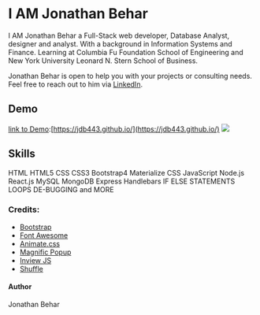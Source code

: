 # I AM Jonathan Behar
I AM Jonathan Behar a Full-Stack web developer, Database Analyst, designer and analyst. With a background in Information Systems and Finance. Learning at Columbia Fu Foundation School of Engineering and New York University Leonard N. Stern School of Business.

Jonathan Behar is open to help you with your projects or consulting needs.
Feel free to reach out to him via <a href="https://www.linkedin.com/in/jbehar/" target="_blank">LinkedIn</a>.


## Demo
[link to Demo](https://jdb443.github.io/):[https://jdb443.github.io/](https://jdb443.github.io/)
<img src="./assets/images/works/jdb443_Home_Page_DCA.png">


## Skills
HTML
HTML5
CSS
CSS3
Bootstrap4
Materialize CSS
JavaScript
Node.js
React.js
MySQL
MongoDB
Express
Handlebars
IF ELSE STATEMENTS
LOOPS
DE-BUGGING
and MORE


### Credits: 
- <a href="http://getbootstrap.com/" target="_blank">Bootstrap</a>
- <a href="https://fortawesome.github.io/Font-Awesome/" target="_blank">Font Awesome</a>
- <a href="https://daneden.github.io/animate.css/" target="_blank">Animate.css</a>
- <a href="http://dimsemenov.com/plugins/magnific-popup/" target="_blank">Magnific Popup</a>
- <a href="https://github.com/protonet/jquery.inview" target="_blank">Inview JS</a>
- <a href="http://vestride.github.io/Shuffle/" target="_blank">Shuffle</a>


#### Author
Jonathan Behar